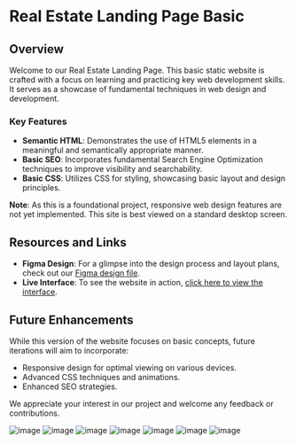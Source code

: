 # Real Estate Landing Page Basic

## Overview

Welcome to our Real Estate Landing Page. This basic static website is crafted with a focus on learning and practicing key web development skills. It serves as a showcase of fundamental techniques in web design and development.

### Key Features

-   **Semantic HTML**: Demonstrates the use of HTML5 elements in a meaningful and semantically appropriate manner.
-   **Basic SEO**: Incorporates fundamental Search Engine Optimization techniques to improve visibility and searchability.
-   **Basic CSS**: Utilizes CSS for styling, showcasing basic layout and design principles.

**Note**: As this is a foundational project, responsive web design features are not yet implemented. This site is best viewed on a standard desktop screen.

## Resources and Links

-   **Figma Design**: For a glimpse into the design process and layout plans, check out our [Figma design file](https://www.figma.com/file/hxuBjoY4M4lJdwalq9jGsH).
-   **Live Interface**: To see the website in action, [click here to view the interface](https://4lpcuong.github.io/Real-Estate-Landing-Page-Basic/).

## Future Enhancements

While this version of the website focuses on basic concepts, future iterations will aim to incorporate:

-   Responsive design for optimal viewing on various devices.
-   Advanced CSS techniques and animations.
-   Enhanced SEO strategies.

We appreciate your interest in our project and welcome any feedback or contributions.

![image](https://github.com/4lpcuong/Real-Estate-Landing-Page-Basic/assets/118279100/e8b1a08d-7c0b-4492-890e-ad98bd8fde95)
![image](https://github.com/4lpcuong/Real-Estate-Landing-Page-Basic/assets/118279100/de9c15de-bfc1-4a71-80cd-92766c9dbc4f)
![image](https://github.com/4lpcuong/Real-Estate-Landing-Page-Basic/assets/118279100/533ae5b0-efb0-4af6-9437-2bebfbf1553f)
![image](https://github.com/4lpcuong/Real-Estate-Landing-Page-Basic/assets/118279100/898768c7-60c9-4329-bf67-1ae6dc1b3ab8)
![image](https://github.com/4lpcuong/Real-Estate-Landing-Page-Basic/assets/118279100/6cfa8183-fe1b-4986-b1c1-083f6bcdbe07)
![image](https://github.com/4lpcuong/Real-Estate-Landing-Page-Basic/assets/118279100/a2d26bd1-fcbe-4d90-90dc-e06666089ec7)
![image](https://github.com/4lpcuong/Real-Estate-Landing-Page-Basic/assets/118279100/10aebb28-e055-42b1-9ad3-10a59e82d3be)
